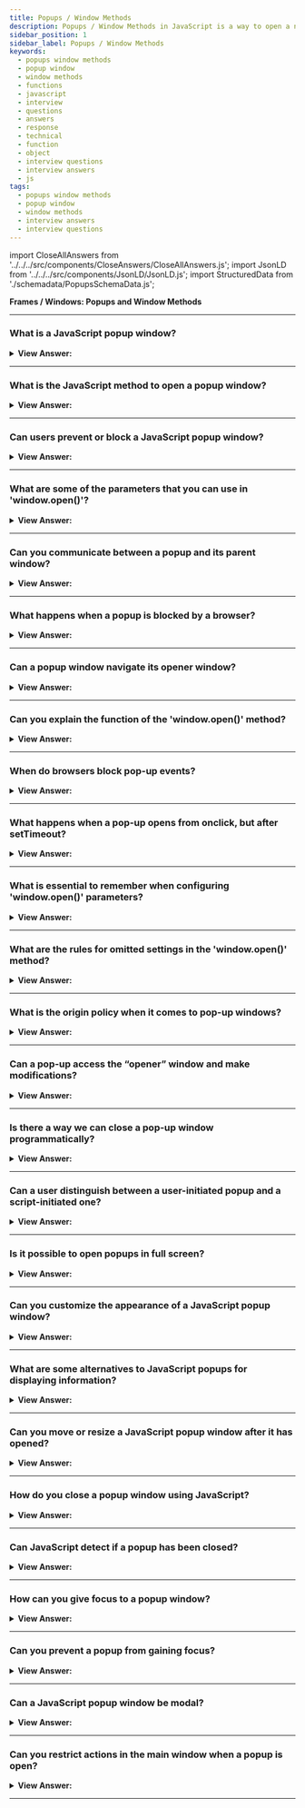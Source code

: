 ```yaml
---
title: Popups / Window Methods
description: Popups / Window Methods in JavaScript is a way to open a new window or a new tab. - JavaScript Interview Questions & Answers
sidebar_position: 1
sidebar_label: Popups / Window Methods
keywords:
  - popups window methods
  - popup window
  - window methods
  - functions
  - javascript
  - interview
  - questions
  - answers
  - response
  - technical
  - function
  - object
  - interview questions
  - interview answers
  - js
tags:
  - popups window methods
  - popup window
  - window methods
  - interview answers
  - interview questions
---
```


import CloseAllAnswers from '../../../src/components/CloseAnswers/CloseAllAnswers.js';
import JsonLD from '../../../src/components/JsonLD/JsonLD.js';
import StructuredData from './schemadata/PopupsSchemaData.js';

<JsonLD data={StructuredData} />

<head>
  <title>Popups / Window Methods | JavaScript Interview Questions</title>
</head>

**Frames / Windows: Popups and Window Methods**

<CloseAllAnswers />

---

### What is a JavaScript popup window?

<details>
  <summary><strong>View Answer:</strong></summary>
  <div>
  <div><strong>Interview Response:</strong> A popup window is a new browser window opened by JavaScript, typically to display additional information without leaving the current page.
  </div>
  </div>
</details>

---

### What is the JavaScript method to open a popup window?

<details>
  <summary><strong>View Answer:</strong></summary>
  <div>
  <div><strong>Interview Response:</strong> The JavaScript method to open a popup window is `window.open()`. It accepts parameters for URL, window name, and window features like dimensions and toolbar visibility.
  </div><br />
  <div><strong className="codeExample">Code Example:</strong><br /><br />

  <div></div>

```js
let newWindow = window.open('https://www.example.com', '_blank');

if (newWindow) {
    newWindow.focus();
} else {
    alert('Please allow popups for this website');
}
```

  </div>
  </div>
</details>

---

### Can users prevent or block a JavaScript popup window?

<details>
  <summary><strong>View Answer:</strong></summary>
  <div>
  <div><strong>Interview Response:</strong> Yes, users can block JavaScript popup windows using their web browser's built-in pop-up blocker settings, browser extensions, or adjusting privacy settings to disallow JavaScript execution.
  </div>
  </div>
</details>

---

### What are some of the parameters that you can use in 'window.open()'?

<details>
  <summary><strong>View Answer:</strong></summary>
  <div>
  <div><strong>Interview Response:</strong> `window.open()` parameters include: URL (page to load), window name, and a features string defining window size (height, width), position (left, top), and visibility of elements (toolbar, scrollbars).
  </div><br />
  <div><strong className="codeExample">Code Example:</strong><br /><br />

  <div></div>

```js
let newWindow = window.open(
  'https://www.example.com', 
  '_blank', 
  'toolbar=yes,scrollbars=yes,resizable=yes,top=500,left=500,width=400,height=400'
);

if (newWindow) {
    newWindow.focus();
} else {
    alert('Please allow popups for this website');
}
```

  </div>
  </div>
</details>

---

### Can you communicate between a popup and its parent window?

<details>
  <summary><strong>View Answer:</strong></summary>
  <div>
  <div><strong>Interview Response:</strong> Yes, a popup and its parent window can communicate via JavaScript if they're from the same origin, using methods like `window.opener` and `window.postMessage()`.
  </div><br />
  <div><strong className="codeExample">Code Example:</strong><br /><br />

  <div></div>

Here's a simple example of communication between a parent window and a popup window.

In your main HTML file:

```javascript
// Open a new window
var popup = window.open('popup.html', 'popupWindow');

// Send a message to the popup after it loads
popup.onload = function() {
    popup.postMessage("Hello Popup!", "*");
}
```

And then in your popup.html file:

```javascript
// Listen for messages from the parent window
window.addEventListener('message', function(event) {
    console.log('Received message:', event.data);
}, false);
```

This code opens a new window with the URL 'popup.html', and once it's loaded, sends a message to it. The popup window listens for incoming messages and logs them to the console. Please note that for security reasons, using "*" as target origin in `postMessage` is not recommended for production code.

  </div>
  </div>
</details>

---

### What happens when a popup is blocked by a browser?

<details>
  <summary><strong>View Answer:</strong></summary>
  <div>
  <div><strong>Interview Response:</strong> When a popup is blocked by a browser, the `window.open()` method returns `null` and the browser may notify the user about the blocked popup, depending on its settings.
  </div>
  </div>
</details>

---

### Can a popup window navigate its opener window?

<details>
  <summary><strong>View Answer:</strong></summary>
  <div>
  <div><strong>Interview Response:</strong> Yes, a popup window can navigate its opener window by using the `window.opener.location` property, assuming they are from the same origin due to the same-origin policy.
  </div><br />
  <div><strong className="codeExample">Code Example:</strong><br /><br />

  <div></div>

```js
// Open a new window
let newWindow = window.open('', '_blank');

if (newWindow) {
    // Use the opener property to navigate the original window
    newWindow.opener.location.href = 'https://www.example.com';
} else {
    alert('Please allow popups for this website');
}
```

  </div>
  </div>
</details>

---

### Can you explain the function of the 'window.open()' method?

<details>
  <summary><strong>View Answer:</strong></summary>
  <div>
  <div><strong>Interview Response:</strong> The `window.open()` method opens a new browser window or a new tab, with an optional specified URL and name, and returns a reference to the new window.
    </div><br />
  <div><strong>Technical Response:</strong> A pop-up window is one of the oldest methods to show an additional document to a user. The Window interface's open() method loads the specified resource into the new or existing browsing context (window, &#8249;iframe&#8250; or tab) with the specified name. If the name does not exist, a new browsing context opens in a new tab or a new window, and the specified resource is loaded. The open method takes three parameters: URL, windowName, and windowFeatures. The URL is a DOMString that specifies the location of the resource to be loaded. This element can be a path or URL to an HTML page, an image file, or any other resource that the browser supports. The windowName is a DOMString specifying the browsing context's name (window, &#8249;iframe&#8250; or tab) to load the specified resource; if the name does not indicate an existing context, a new window is created and gives the name specified by windowName. The windowFeatures parameter is a DOMString that contains a comma-separated list of window characteristics and their values in the form "name=value". These features include settings such as the window's default size and location, as well as whether or not the toolbar is shown. The string must not include any spaces. Both the windowName and windowFeatures options are optional.
    </div><br />
  <div><strong className="codeExample">Code Example:</strong> Basic Implementation<br /><br />

<strong>Syntax: </strong> var window = window.open(url, windowName, [windowFeatures]);<br /><br />

  <div></div>

```js
var windowObjectReference;
var windowFeatures =
  'menubar=yes,location=yes,resizable=yes,scrollbars=yes,status=yes';

function openRequestedPopup() {
  windowObjectReference = window.open(
    'http://www.cnn.com/',
    'CNN_WindowName',
    windowFeatures
  );
}
```

  </div>
  </div>
</details>

---

### When do browsers block pop-up events?

<details>
  <summary><strong>View Answer:</strong></summary>
  <div>
  <div><strong>Interview Response:</strong> Most browsers block pop-ups if they are called outside of user-triggered event handlers like onclick. This way, users are somewhat protected from unwanted pop-ups, but the functionality is not disabled totally.
    </div><br />
  <div><strong className="codeExample">Code Example:</strong><br /><br />

  <div></div>

```js
// popup blocked
window.open('https://javascript.info');

// popup allowed
button.onclick = () => {
  window.open('https://javascript.info');
};
```

  </div>
  </div>
</details>

---

### What happens when a pop-up opens from onclick, but after setTimeout?

<details>
  <summary><strong>View Answer:</strong></summary>
  <div>
  <div><strong>Interview Response:</strong> The pop-up may still be blocked as some browsers consider `setTimeout` as breaking the direct sequence of user-triggered events, thus viewing it as potentially unwanted.
    </div><br />
  <div><strong>Technical Response:</strong> The simple answer is that it depends on the browser. For instance, if an onclick event has a nested timeout and returns a window open after 3 seconds. The popup opens in Chrome but gets blocked in Firefox. If we decrease the delay, the pop-up works in Firefox (down to 2 seconds or less). The difference is that Firefox accepts timeouts of 2000ms or less, but beyond that, It eliminates the "trust," presuming that it is now "outside of the user action." As a result, the first one gets denied while the second is not.
    </div><br />
  <div><strong className="codeExample">Code Example:</strong><br /><br />

  <div></div>

```js
// open after 3 seconds - works in Chrome, but not Firefox
setTimeout(() => window.open('http://google.com'), 3000);

// open after 1 seconds works in Firefox too...
setTimeout(() => window.open('http://google.com'), 1000);
```

  </div>
  </div>
</details>

---

### What is essential to remember when configuring 'window.open()' parameters?

<details>
  <summary><strong>View Answer:</strong></summary>
  <div>
  <div><strong>Interview Response:</strong> The configuration string for the new window. It contains settings delimited by a comma. There must be no spaces in parameters, for example: 'width=200,height=100'.
    </div><br />
  <div><strong className="codeExample">Code Example:</strong><br /><br />

  <div></div>

```js
let params = `scrollbars=no,resizable=no,status=no,location=no,toolbar=no`;

open('/', 'test', params);
```

  </div>
  </div>
</details>

---

### What are the rules for omitted settings in the 'window.open()' method?

<details>
  <summary><strong>View Answer:</strong></summary>
  <div><strong>Technical Response:</strong> In `window.open()`, if settings are omitted, a new window opens with the following default values: fully visible toolbar, location bar, status bar, and menus. Pop-up blocker rules may affect behavior.
  <div>
  </div><br/>
  <div><strong>Technical Response:</strong> There are several rules for omitted settings of the Window.open() method.<br /><br />
  <ul>
    <li>If there is no third argument or nothing in the open call, the default window parameters return.</li>
    <li>If a string of params is present but specific yes/no features are missing, the missed features are believed to be null. So, if you supply params, make sure that all needed features explicitly set to yes.</li>
    <li>If no left/top parameters are specified, the browser attempts to start a new window near the previous one that launched.</li>
    <li>If no width/height is specified, the new window turns out to be the same size as the previous one.</li>
  </ul>
</div><br />
  <div><strong className="codeExample">Code Example:</strong><br /><br />

  <div></div>

```js
let params = `scrollbars=no,resizable=no,status=no,location=no,toolbar=no`;

open('/', 'test', params);
```

  </div>
  </div>
</details>

---

### What is the origin policy when it comes to pop-up windows?

<details>
  <summary><strong>View Answer:</strong></summary>
  <div>
  <div><strong>Interview Response:</strong> Pop-up windows follow the same-origin policy: a script can only access properties/methods of a window from the same origin (protocol, domain, and port) to prevent cross-site scripting (XSS) attacks.
    </div>
  </div>
</details>

---

### Can a pop-up access the “opener” window and make modifications?

<details>
  <summary><strong>View Answer:</strong></summary>
  <div>
  <div><strong>Interview Response:</strong> A pop-up may access the (opener) window using window.opener reference and it is null for all windows except pop-ups. As a result, the relationship between the windows is bidirectional: the main window and the pop-up both refer to one other.
    </div><br />
  <div><strong className="codeExample">Code Example:</strong><br /><br />

  <div></div>

```js
// Open a new window
let newWindow = window.open('', '_blank');

if (newWindow) {
    // Use the opener property to access and modify the original window
    newWindow.opener.document.body.innerHTML = "<h1>This is changed by the popup</h1>";
} else {
    alert('Please allow popups for this website');
}
```

  </div>
  </div>
</details>

---

### Is there a way we can close a pop-up window programmatically?

<details>
  <summary><strong>View Answer:</strong></summary>
  <div>
  <div><strong>Interview Response:</strong> Yes, we can close a pop-up window programmatically using the `window.close()` method from the pop-up window's context.
    </div><br />
  <div><strong>Technical Response:</strong> Yes, the close() method is available for any window, but most browsers ignore window.close() if the window does not get created with window.open(). So, it only works on a pop-up. If the window is closed, the closed attribute is true. This behavior is important for determining whether or not the pop-up (or the main window) is still active. A user can close it at any time, and our programming should take that into account. To check if a window is closed: win.closed.
    </div><br />
  <div><strong className="codeExample">Code Example:</strong><br /><br />

  <div></div>

```js
let newWindow = open('/', 'example', 'width=300,height=300');

newWindow.onload = function () {
  newWindow.close(); // method
  alert(newWindow.closed); // property
};
```

  </div>
  </div>
</details>

---

### Can a user distinguish between a user-initiated popup and a script-initiated one?

<details>
  <summary><strong>View Answer:</strong></summary>
  <div>
  <div><strong>Interview Response:</strong> No, from a user's perspective, it's generally not possible to distinguish between a user-initiated and a script-initiated popup, as both appear as new browser windows or tabs.
  </div>
  </div>
</details>

---

### Is it possible to open popups in full screen?

<details>
  <summary><strong>View Answer:</strong></summary>
  <div>
  <div><strong>Interview Response:</strong> Yes, JavaScript `window.open()` can request full-screen mode using features like `fullscreen=yes`, but most modern browsers restrict or ignore this due to user experience concerns and potential security issues.
  </div>
  </div>
</details>

---

### Can you customize the appearance of a JavaScript popup window?

<details>
  <summary><strong>View Answer:</strong></summary>
  <div>
  <div><strong>Interview Response:</strong> Yes, to an extent, by defining window features in the `window.open()` method parameters.
  </div>
  </div>
</details>

---

### What are some alternatives to JavaScript popups for displaying information?

<details>
  <summary><strong>View Answer:</strong></summary>
  <div>
  <div><strong>Interview Response:</strong> Modal dialogs, tooltips, or information displayed directly in the page can be used instead of popups.
  </div>
  </div>
</details>

---

### Can you move or resize a JavaScript popup window after it has opened?

<details>
  <summary><strong>View Answer:</strong></summary>
  <div>
  <div><strong>Interview Response:</strong> Yes, the `moveTo()`, `moveBy()`, `resizeTo()`, and `resizeBy()` methods allow to move or resize the popup.
  </div><br />
  <div><strong className="codeExample">Code Example:</strong><br /><br />

  <div></div>

```js
function openWindow() {
  let newWindow = window.open('https://www.hellojavascript.info', '_blank', 'width=200,height=200');

  if (newWindow) {
    newWindow.moveTo(40, 40);
    newWindow.resizeTo(400, 400);
  } else {
    alert('Please allow popups for this website');
  }
}

const button = document.querySelector('button');

button.addEventListener('click', function() {
openWindow();
})
```

  </div>
  </div>
</details>

---

### How do you close a popup window using JavaScript?

<details>
  <summary><strong>View Answer:</strong></summary>
  <div>
  <div><strong>Interview Response:</strong> The `window.close()` method is used to close a popup window.
  </div><br />
  <div><strong className="codeExample">Code Example:</strong><br /><br />

  <div></div>

```js
// Open a new window
let newWindow = window.open('', '_blank');

if (newWindow) {
    // Do something with the new window

    // Close the new window
    newWindow.close();
} else {
    alert('Please allow popups for this website');
}
```

  </div>
  </div>
</details>

---

### Can JavaScript detect if a popup has been closed?

<details>
  <summary><strong>View Answer:</strong></summary>
  <div>
  <div><strong>Interview Response:</strong> Yes, by checking the `window.closed` property of the popup window object.
  </div><br />
  <div><strong className="codeExample">Code Example:</strong><br /><br />

  <div></div>

```js
let newWindow = window.open('', '_blank');

if (newWindow) {
    // Do something with the new window

    // Check if the new window has been closed
    if (newWindow.closed) {
        console.log('The popup has been closed');
    } else {
        console.log('The popup is still open');
    }
} else {
    alert('Please allow popups for this website');
}
```

  </div>
  </div>
</details>

---

### How can you give focus to a popup window?

<details>
  <summary><strong>View Answer:</strong></summary>
  <div>
  <div><strong>Interview Response:</strong> You can give focus to a popup window using the focus() method in JavaScript.
  </div><br />
  <div><strong className="codeExample">Code Example:</strong><br /><br />

  <div></div>

```js
let newWindow = window.open('', '_blank');

if (newWindow) {
    // Do something with the new window

    // Give focus to the new window
    newWindow.focus();
} else {
    alert('Please allow popups for this website');
}
```

  </div>
  </div>
</details>

---

### Can you prevent a popup from gaining focus?

<details>
  <summary><strong>View Answer:</strong></summary>
  <div>
  <div><strong>Interview Response:</strong> Yes, using `window.blur()` on the popup window prevents it from gaining focus.
  </div><br />
  <div><strong className="codeExample">Code Example:</strong><br /><br />

  <div></div>

```html
<!DOCTYPE html>
<html>
<body>

<h1>The Window Object</h1>
<h2>The window.blur() Method</h2>

<p>Click the button to open a new window, and blur it (remove focus from it).</p>

<button onclick="windowFunction()">Try it</button>

<script>
function windowFunction() {
  let newWindow = window.open("", "", "width=200, height=100");
  newWindow.blur();
}
</script>

</body>
</html>
```

  </div>
  </div>
</details>

---

### Can a JavaScript popup window be modal?

<details>
  <summary><strong>View Answer:</strong></summary>
  <div>
  <div><strong>Interview Response:</strong> No, JavaScript popup windows cannot be made truly modal (blocking user interaction with other windows) using native JavaScript methods. However, you can create a modal-like experience by overlaying a semi-transparent div or dialog over the parent window.
  </div><br />
  <div><strong className="codeExample">Code Example:</strong><br /><br />

  <div></div>

```js
<!DOCTYPE html>
<html>
<head>
  <style>
    /* CSS for modal overlay */
    #modal-overlay {
      position: fixed;
      top: 0;
      left: 0;
      width: 100%;
      height: 100%;
      background-color: rgba(0, 0, 0, 0.5);
      z-index: 9999;
    }
  </style>
</head>
<body>
  <button onclick="openModal()">Open Modal</button>

  <div id="modal-overlay" style="display: none;"></div>

  <script>
    function openModal() {
      // Show modal overlay
      document.getElementById('modal-overlay').style.display = 'block';

      // Other modal operations
      // ...
    }
  </script>
</body>
</html>

```

  </div>
  </div>
</details>

---

### Can you restrict actions in the main window when a popup is open?

<details>
  <summary><strong>View Answer:</strong></summary>
  <div>
  <div><strong>Interview Response:</strong> JavaScript doesn't support this natively. However, you can create a modal-like effect using CSS and JavaScript together.
  </div>
  </div>
</details>

---
